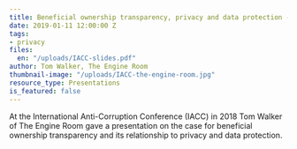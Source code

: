 ```yaml
---
title: Beneficial ownership transparency, privacy and data protection - IACC
date: 2019-01-11 12:00:00 Z
tags:
- privacy
files:
  en: "/uploads/IACC-slides.pdf"
author: Tom Walker, The Engine Room
thumbnail-image: "/uploads/IACC-the-engine-room.jpg"
resource_type: Presentations
is_featured: false
---
```


At the  International Anti-Corruption Conference (IACC) in 2018 Tom Walker of The Engine Room gave a presentation on the case for beneficial ownership transparency and its relationship to privacy and data protection.
